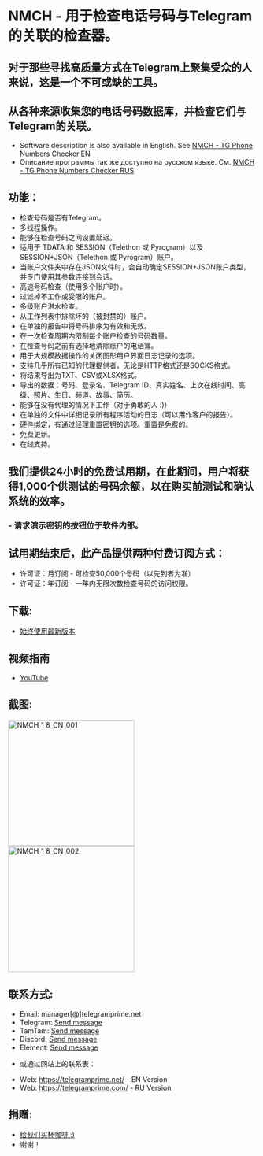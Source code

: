 # NMCH - 用于检查电话号码与Telegram的关联的检查器。
## 对于那些寻找高质量方式在Telegram上聚集受众的人来说，这是一个不可或缺的工具。
## 从各种来源收集您的电话号码数据库，并检查它们与Telegram的关联。
 
 * Software description is also available in English. See [NMCH - TG Phone Numbers Checker EN](https://github.com/telegram-prime/telegram-numbers-checker)
 * Описание программы так же доступно на русском языке. См. [NMCH - TG Phone Numbers Checker RUS](https://github.com/telegram-prime/telegram-numbers-checker-RU)

## 功能：
 - 检查号码是否有Telegram。
 - 多线程操作。
 - 能够在检查号码之间设置延迟。
 - 适用于 TDATA 和 SESSION（Telethon 或 Pyrogram）以及 SESSION+JSON（Telethon 或 Pyrogram）账户。
 - 当账户文件夹中存在JSON文件时，会自动确定SESSION+JSON账户类型，并专门使用其参数连接到会话。
 - 高速号码检查（使用多个账户时）。
 - 过滤掉不工作或受限的账户。
 - 多级账户洪水检查。
 - 从工作列表中排除坏的（被封禁的）账户。
 - 在单独的报告中将号码排序为有效和无效。
 - 在一次检查周期内限制每个账户检查的号码数量。
 - 在检查号码之前有选择地清除账户的电话簿。
 - 用于大规模数据操作的关闭图形用户界面日志记录的选项。
 - 支持几乎所有已知的代理提供者，无论是HTTP格式还是SOCKS格式。
 - 将结果导出为TXT、CSV或XLSX格式。
 - 导出的数据：号码、登录名、Telegram ID、真实姓名、上次在线时间、高级、照片、生日、频道、故事、简历。
 - 能够在没有代理的情况下工作（对于勇敢的人 :)）
 - 在单独的文件中详细记录所有程序活动的日志（可以用作客户的报告）。
 - 硬件绑定，有通过经理重置密钥的选项。重置是免费的。
 - 免费更新。
 - 在线支持。


## 我们提供24小时的免费试用期，在此期间，用户将获得1,000个供测试的号码余额，以在购买前测试和确认系统的效率。
### - 请求演示密钥的按钮位于软件内部。

## 试用期结束后，此产品提供两种付费订阅方式：
 - 许可证：月订阅 - 可检查50,000个号码（以先到者为准）
 - 许可证：年订阅 - 一年内无限次数检查号码的访问权限。


## 下载:
 - [始终使用最新版本](https://github.com/telegram-prime/telegram-numbers-checker-CN/releases/latest)


## 视频指南
 - [YouTube](https://youtu.be/3Zr69rco5Z0)


## 截图:
<img width="256" alt="NMCH_1 8_CN_001" src="https://github.com/user-attachments/assets/7e9df2bb-74b0-4474-baf1-2f4b78f28a02" />
<img width="256" alt="NMCH_1 8_CN_002" src="https://github.com/user-attachments/assets/7bc7eb9e-dcdb-4634-8d0d-9118d5b0317d" />


##  联系方式:
- Email:    manager[@]telegramprime.net
- Telegram: [Send message](https://telegramprime.net/telegram-contact)
- TamTam:   [Send message](https://telegramprime.net/tamtam-contact)
- Discord:  [Send message](https://telegramprime.net/discord-contact)
- Element:  [Send message](https://telegramprime.net/element-contact)

* 或通过网站上的联系表：
- Wеb: https://telegramprime.net/ - EN Version
- Wеb: https://telegramprime.com/ - RU Version


## 捐赠:
* [给我们买杯咖啡 :)](https://nowpayments.io/donation/telegramprime)
* 谢谢！


